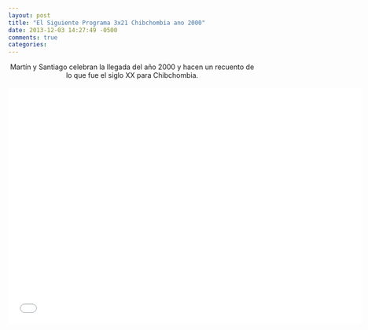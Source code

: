 ```yaml
---
layout: post
title: "El Siguiente Programa 3x21 Chibchombia ano 2000"
date: 2013-12-03 14:27:49 -0500
comments: true
categories: 
---
```

<div align="center">
Martín y Santiago celebran la llegada del año 2000 y hacen un recuento de lo que fue el siglo XX para Chibchombia.
<br></br>
<iframe width="720" height="480" src="//www.youtube.com/embed/AcQvBh6gcSA" frameborder="0" allowfullscreen></iframe>
</div>
